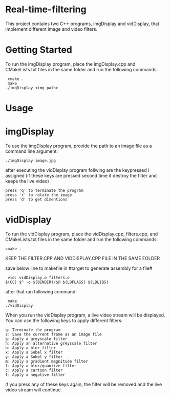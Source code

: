 # Real-time-filtering

This project contains two C++ programs, imgDisplay and vidDisplay, that implement different image and video filters.

# Getting Started

To run the imgDisplay program, place the imgDisplay.cpp and CMakeLists.txt files in the same folder and run the following commands:

     cmake .
     make
    ./imgDisplay <img path>
    


 
# Usage

# imgDisplay

To use the imgDisplay program, provide the path to an image file as a command line argument:

    ./imgDisplay image.jpg
  
after executing the vidDisplay program follwing are the keypressed i assigned
(if these keys are pressed second time it destroy the filter and keeps the live video)

    press 'q' to terminate the program
    press 'r' to rotate the image
    press 'd' to get dimentions

 
# vidDisplay

To run the vidDisplay program, place the vidDisplay.cpp, filters.cpp, and CMakeLists.txt files in the same folder and run the following commands:

    cmake .

KEEP THE FILTER.CPP AND VIDDISPLAY.CPP FILE IN THE SAME FOLDER


save below line to makefile in #target to generate assembly for a file#

     vid: vidDisplay.o filters.o
	$(CC) $^ -o $(BINDIR)/$@ $(LDFLAGS) $(LDLIBS)

after that run following command:

     make
    ./vidDisplay
   
When you run the vidDisplay program, a live video stream will be displayed. You can use the following keys to apply different filters:

    q: Terminate the program
    s: Save the current frame as an image file
    g: Apply a greyscale filter
    h: Apply an alternative greyscale filter
    b: Apply a blur filter
    x: Apply a Sobel x filter
    y: Apply a Sobel y filter
    m: Apply a gradient magnitude filter
    l: Apply a blur/quantize filter
    c: Apply a cartoon filter
    f: Apply a negative filter
    
  If you press any of these keys again, the filter will be removed and the live video stream will continue.
